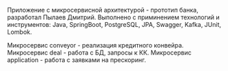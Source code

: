 Приложение с микросервисной архитектурой - прототип банка, разработал Пылаев Дмитрий. 
Выполнено с приминением технологий и инструментов:
Java, SpringBoot, PostgreSQL, JPA, Swagger, Kafka, JUnit, Lombok.

Микросервис conveyor - реализация кредитного конвейра.
Микросервис deal - работа с БД, запросы к КК.
Микросервис application - работа с заявками на прескоринг.